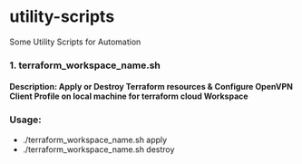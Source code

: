 # utility-scripts
Some Utility Scripts for Automation


### 1. terraform_workspace_name.sh
#### Description: Apply or Destroy Terraform resources & Configure OpenVPN Client Profile on local machine for terraform cloud Workspace
### Usage:
- ./terraform_workspace_name.sh apply
- ./terraform_workspace_name.sh destroy
